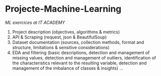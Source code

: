 # Projecte-Machine-Learning
*ML exercices at IT ACADEMY*

1. Project description (objectives, algorithms & metrics)
2. API & Scraping (request, json & BeautifulSoup)
3. Dataset documentation (sources, collection methods, format and structure, limitations & sensitive considerations)
4. EDA and filtering (basic descriptions, detection and management of missing values, detection and management of outliers, identification of the characteristics relevant to the resulting variable, detection and management of the imbalance of classes & insights)
...
